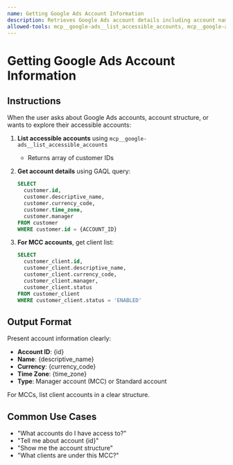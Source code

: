 ```yaml
---
name: Getting Google Ads Account Information
description: Retrieves Google Ads account details including account names, IDs, currency, timezone, manager status, and client account hierarchies. Use when analyzing account structure, checking account settings, or exploring MCC relationships.
allowed-tools: mcp__google-ads__list_accessible_accounts, mcp__google-ads__execute_gaql
---
```


# Getting Google Ads Account Information

## Instructions

When the user asks about Google Ads accounts, account structure, or wants to explore their accessible accounts:

1. **List accessible accounts** using `mcp__google-ads__list_accessible_accounts`
   - Returns array of customer IDs

2. **Get account details** using GAQL query:
   ```sql
   SELECT
     customer.id,
     customer.descriptive_name,
     customer.currency_code,
     customer.time_zone,
     customer.manager
   FROM customer
   WHERE customer.id = {ACCOUNT_ID}
   ```

3. **For MCC accounts**, get client list:
   ```sql
   SELECT
     customer_client.id,
     customer_client.descriptive_name,
     customer_client.currency_code,
     customer_client.manager,
     customer_client.status
   FROM customer_client
   WHERE customer_client.status = 'ENABLED'
   ```

## Output Format

Present account information clearly:
- **Account ID**: {id}
- **Name**: {descriptive_name}
- **Currency**: {currency_code}
- **Time Zone**: {time_zone}
- **Type**: Manager account (MCC) or Standard account

For MCCs, list client accounts in a clear structure.

## Common Use Cases

- "What accounts do I have access to?"
- "Tell me about account {id}"
- "Show me the account structure"
- "What clients are under this MCC?"
